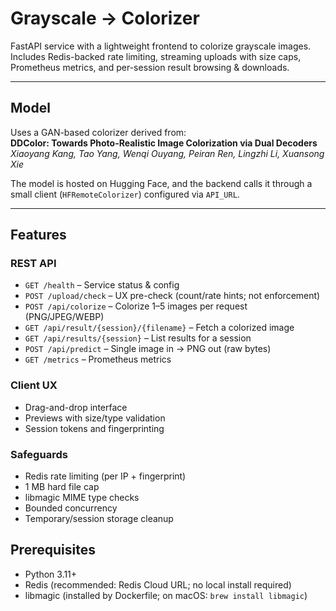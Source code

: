 # Grayscale → Colorizer

FastAPI service with a lightweight frontend to colorize grayscale images.  
Includes Redis-backed rate limiting, streaming uploads with size caps, Prometheus metrics, and per-session result browsing & downloads.

---

## Model

Uses a GAN-based colorizer derived from:  
**DDColor: Towards Photo-Realistic Image Colorization via Dual Decoders**  
*Xiaoyang Kang, Tao Yang, Wenqi Ouyang, Peiran Ren, Lingzhi Li, Xuansong Xie*  

The model is hosted on Hugging Face, and the backend calls it through a small client (`HFRemoteColorizer`) configured via `API_URL`.

---

## Features

### REST API
- `GET /health` – Service status & config  
- `POST /upload/check` – UX pre-check (count/rate hints; not enforcement)  
- `POST /api/colorize` – Colorize 1–5 images per request (PNG/JPEG/WEBP)  
- `GET /api/result/{session}/{filename}` – Fetch a colorized image  
- `GET /api/results/{session}` – List results for a session  
- `POST /api/predict` – Single image in → PNG out (raw bytes)  
- `GET /metrics` – Prometheus metrics  

### Client UX
- Drag-and-drop interface  
- Previews with size/type validation  
- Session tokens and fingerprinting  

### Safeguards
- Redis rate limiting (per IP + fingerprint)  
- 1 MB hard file cap  
- libmagic MIME type checks  
- Bounded concurrency  
- Temporary/session storage cleanup  



## Prerequisites

- Python 3.11+  
- Redis (recommended: Redis Cloud URL; no local install required)  
- libmagic (installed by Dockerfile; on macOS: `brew install libmagic`)  
